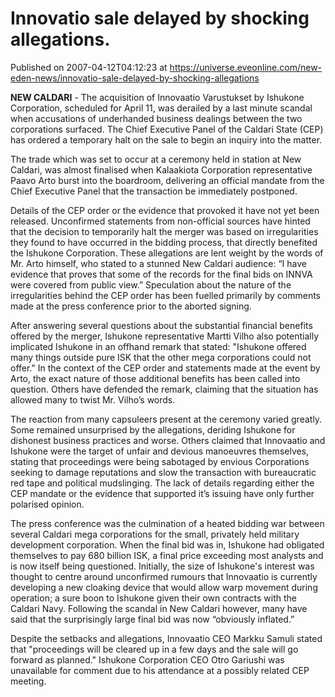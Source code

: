 # Innovatio sale delayed by shocking allegations.
Published on 2007-04-12T04:12:23 at https://universe.eveonline.com/new-eden-news/innovatio-sale-delayed-by-shocking-allegations

**NEW CALDARI** \- The acquisition of Innovaatio Varustukset by Ishukone Corporation, scheduled for April 11, was derailed by a last minute scandal when accusations of underhanded business dealings between the two corporations surfaced. The Chief Executive Panel of the Caldari State (CEP) has ordered a temporary halt on the sale to begin an inquiry into the matter. 

The trade which was set to occur at a ceremony held in station at New Caldari, was almost finalised when Kalaakiota Corporation representative Paavo Arto burst into the boardroom, delivering an official mandate from the Chief Executive Panel that the transaction be immediately postponed. 

Details of the CEP order or the evidence that provoked it have not yet been released. Unconfirmed statements from non-official sources have hinted that the decision to temporarily halt the merger was based on irregularities they found to have occurred in the bidding process, that directly benefited the Ishukone Corporation. These allegations are lent weight by the words of Mr. Arto himself, who stated to a stunned New Caldari audience: “I have evidence that proves that some of the records for the final bids on INNVA were covered from public view.” Speculation about the nature of the irregularities behind the CEP order has been fuelled primarily by comments made at the press conference prior to the aborted signing. 

After answering several questions about the substantial financial benefits offered by the merger, Ishukone representative Martti Vilho also potentially implicated Ishukone in an offhand remark that stated: "Ishukone offered many things outside pure ISK that the other mega corporations could not offer." In the context of the CEP order and statements made at the event by Arto, the exact nature of those additional benefits has been called into question. Others have defended the remark, claiming that the situation has allowed many to twist Mr. Vilho’s words. 

The reaction from many capsuleers present at the ceremony varied greatly. Some remained unsurprised by the allegations, deriding Ishukone for dishonest business practices and worse. Others claimed that Innovaatio and Ishukone were the target of unfair and devious manoeuvres themselves, stating that proceedings were being sabotaged by envious Corporations seeking to damage reputations and slow the transaction with bureaucratic red tape and political mudslinging. The lack of details regarding either the CEP mandate or the evidence that supported it’s issuing have only further polarised opinion. 

The press conference was the culmination of a heated bidding war between several Caldari mega corporations for the small, privately held military development corporation. When the final bid was in, Ishukone had obligated themselves to pay 680 billion ISK, a final price exceeding most analysts and is now itself being questioned. Initially, the size of Ishukone's interest was thought to centre around unconfirmed rumours that Innovaatio is currently developing a new cloaking device that would allow warp movement during operation; a sure boon to Ishukone given their own contracts with the Caldari Navy. Following the scandal in New Caldari however, many have said that the surprisingly large final bid was now “obviously inflated.”

Despite the setbacks and allegations, Innovaatio CEO Markku Samuli stated that "proceedings will be cleared up in a few days and the sale will go forward as planned." Ishukone Corporation CEO Otro Gariushi was unavailable for comment due to his attendance at a possibly related CEP meeting.

